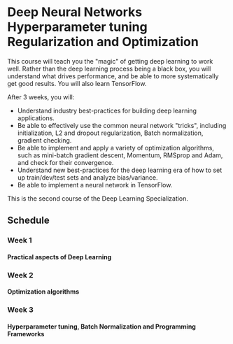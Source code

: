 # Deep Neural Networks Hyperparameter tuning Regularization and Optimization

This course will teach you the "magic" of getting deep learning to work well. Rather than the deep learning process being a black box, you will understand what drives performance, and be able to more systematically get good results. You will also learn TensorFlow.

After 3 weeks, you will:

- Understand industry best-practices for building deep learning applications.
- Be able to effectively use the common neural network "tricks", including initialization, L2 and dropout regularization, Batch normalization, gradient checking.
- Be able to implement and apply a variety of optimization algorithms, such as mini-batch gradient descent, Momentum, RMSprop and Adam, and check for their convergence.
- Understand new best-practices for the deep learning era of how to set up train/dev/test sets and analyze bias/variance.
- Be able to implement a neural network in TensorFlow.

This is the second course of the Deep Learning Specialization.

## Schedule

### Week 1

#### Practical aspects of Deep Learning

### Week 2

#### Optimization algorithms

### Week 3

#### Hyperparameter tuning, Batch Normalization and Programming Frameworks
